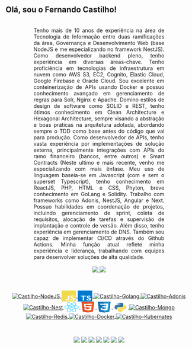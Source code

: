 
## Olá, sou o Fernando Castilho!

<br>

<div align="center">
  <div style="text-align: justify; display: inline-block; max-width: 70%">
    Tenho mais de 10 anos de experiência na área de Tecnologia de Informação entre duas ramificações da área, Governança e Desenvolvimento Web (base NodeJS e me especializando no framework NestJS). Como desenvolvedor backend pleno, tenho experiência em diversas áreas-chave. Tenho proficiência em tecnologias de infraestrutura em nuvem como AWS S3, EC2, Cognito, Elastic Cloud, Google Firebase e Oracle Cloud. Sou excelente em conteinerização de APIs usando Docker e possuo conhecimento avançado em gerenciamento de regras para Solr, Nginx e Apache. Domino estilos de design de software como SOLID e REST, tenho ótimos conhecimento em Clean Architecture e Hexagonal Architecture, sempre visando a abstração e boas práticas na arquitetura adotada, abordando sempre o TDD como base antes do código que vai para produção. Como desenvolvedor de APIs, tenho vasta experiência por implementações de solução externa, principalmente integrações com APIs do ramo financeiro (bancos, entre outros) e Smart Contracts (Neste ultimo e mais recente, venho me especializando com mais ênfase. Meu uso de linguagem baseia-se em Javascript (com e sem o superset Typescript), tenho conhecimento em ReactJS, PHP, HTML e CSS, Phyton, breve conhecimento em GoLang e Solidity. Trabalho com frameworks como Adonis, NestJS, Angular e Next. Possuo habilidades em coordenação de projetos, incluindo gerenciamento de sprint, coleta de requisitos, alocação de tarefas e supervisão de implantação e controle de versão. Além disso, tenho experiência em gerenciamento de DNS. Também sou capaz de implementar CI/CD através do Github Actions. Minha função atual reflete minha experiência e liderança, trabalhando com equipes para desenvolver soluções de alta qualidade.
  </div>
</div>
 
<br>

<div align="center">
  <a href="https://github.com/CastilhoF">
  <img height="150em" src="https://github-readme-stats.vercel.app/api?username=CastilhoF&show_icons=true&count_private=true&theme=tokyonight&include_all_commits=true"/>
  <img height="150em" src="https://github-readme-stats.vercel.app/api/top-langs/?username=CastilhoF&layout=compact&langs_count=7&theme=tokyonight&include_all_commits=true"/>
</div>

##

<div align="center" style="display: inline_block"><br>
  <img align="center" alt="Castilho-NodeJS" height="30" width="40" src="https://cdn.jsdelivr.net/gh/devicons/devicon/icons/nodejs/nodejs-original.svg">
  <img align="center" alt="Castilho-Js" height="30" width="40" src="https://raw.githubusercontent.com/devicons/devicon/master/icons/javascript/javascript-plain.svg">
  <img align="center" alt="Castilho-Ts" height="30" width="40" src="https://raw.githubusercontent.com/devicons/devicon/master/icons/typescript/typescript-plain.svg">
  <img align="center" alt="Castilho-Golang" height="30" width="40" src="https://cdn.jsdelivr.net/gh/devicons/devicon/icons/go/go-original.svg" />
  <img align="center" alt="Castilho-Adonis" height="30" width="40" src="https://cdn.jsdelivr.net/gh/devicons/devicon/icons/adonisjs/adonisjs-original.svg">
  <img align="center" alt="Castilho-Nest" height="30" width="40" src="https://cdn.jsdelivr.net/gh/devicons/devicon/icons/nestjs/nestjs-plain.svg">
  <img align="center" alt="Castilho-React" height="30" width="40" src="https://raw.githubusercontent.com/devicons/devicon/master/icons/react/react-original.svg">
  <img align="center" alt="Castilho-HTML" height="30" width="40" src="https://raw.githubusercontent.com/devicons/devicon/master/icons/html5/html5-original.svg">
  <img align="center" alt="Castilho-CSS" height="30" width="40" src="https://raw.githubusercontent.com/devicons/devicon/master/icons/css3/css3-original.svg">
  <img align="center" alt="Castilho-Python" height="30" width="40" src="https://raw.githubusercontent.com/devicons/devicon/master/icons/python/python-original.svg">
  <img align="center" alt="Castilho-Mongo" height="30" width="40" src="https://cdn.jsdelivr.net/gh/devicons/devicon/icons/mongodb/mongodb-original.svg">
  <img align="center" alt="Castilho-Redis" height="30" width="40" src="https://cdn.jsdelivr.net/gh/devicons/devicon/icons/redis/redis-original.svg">
  <img align="center" alt="Castilho-Docker" height="30" width="40" src="https://cdn.jsdelivr.net/gh/devicons/devicon/icons/docker/docker-original.svg">
  <img align="center" alt="Castilho-Kubernates" height="30" width="40" src="https://cdn.jsdelivr.net/gh/devicons/devicon/icons/kubernetes/kubernetes-plain.svg">
  
<!--   <img align="right" alt="Castilho-pic" height="150" style="border-radius:50px;" src="https://media.discordapp.net/attachments/639956127056134178/890373478988013628/Publicacoes_Instagram_1_1.png?width=676&height=676"> -->
</div>
  
  ##
 
<div align="center"> <br>
  <a href="https://www.youtube.com/channel/UCjDhw2YgGJmj-itu62c7P2A" target="_blank"><img src="https://img.shields.io/badge/YouTube-FF0000?style=for-the-badge&logo=youtube&logoColor=white" target="_blank"></a>
  <a href="https://t.me/Fernando_SagaZ" target="_blank"><img src="https://img.shields.io/badge/Telegram-2CA5E0?style=for-the-badge&logo=telegram&logoColor=white" target="_blank"></a>
  <a href="https://www.instagram.com/fernandaocastilho/" target="_blank"><img src="https://img.shields.io/badge/-Instagram-%23E4405F?style=for-the-badge&logo=instagram&logoColor=white" target="_blank"></a>
 	<a href="https://www.twitch.tv/fernandaocastilho" target="_blank"><img src="https://img.shields.io/badge/Twitch-9146FF?style=for-the-badge&logo=twitch&logoColor=white" target="_blank"></a>
 <a href="https://discord.gg/bJXGFThA" target="_blank"><img src="https://img.shields.io/badge/Discord-7289DA?style=for-the-badge&logo=discord&logoColor=white" target="_blank"></a> 
  <a href = "mailto:castilho.wylde@gmail.com"><img src="https://img.shields.io/badge/Gmail-D14836?style=for-the-badge&logo=gmail&logoColor=white" target="_blank"></a>
  <a href="https://www.linkedin.com/in/fernando-castilho/" target="_blank"><img src="https://img.shields.io/badge/-LinkedIn-%230077B5?style=for-the-badge&logo=linkedin&logoColor=white" target="_blank"></a> 

</div>
